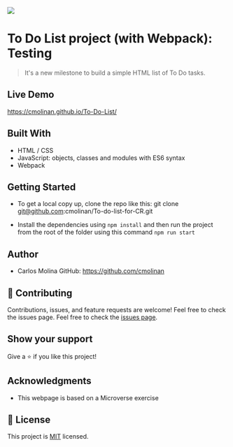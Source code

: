 ![](https://img.shields.io/badge/Microverse-blueviolet)

# To Do List project (with Webpack):  Testing

> It's a new milestone to build a simple HTML list of To Do tasks. 

## Live Demo

https://cmolinan.github.io/To-Do-List/

## Built With

- HTML / CSS 
- JavaScript: objects, classes and modules with ES6 syntax 
- Webpack

## Getting Started

- To get a local copy up, clone the repo like this: 
   git clone git@github.com:cmolinan/To-do-list-for-CR.git

- Install the dependencies using `npm install` and then run the project from the root of the folder using this command `npm run start`

## Author

- Carlos Molina
  GitHub: https://github.com/cmolinan

## 🤝 Contributing

Contributions, issues, and feature requests are welcome!
Feel free to check the issues page.
Feel free to check the [issues page](../../issues/).

## Show your support

Give a ⭐️ if you like this project!

## Acknowledgments 

- This webpage is based on a Microverse exercise

## 📝 License

This project is [MIT](./MIT.md) licensed.

